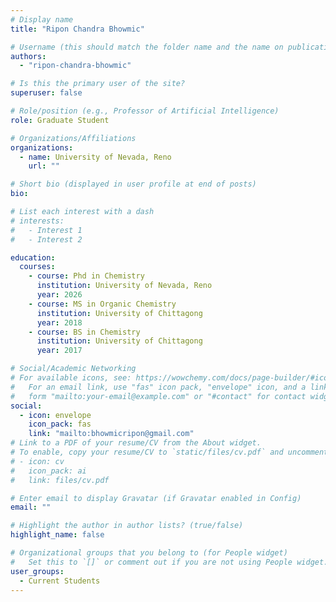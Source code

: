 ```yaml
---
# Display name
title: "Ripon Chandra Bhowmic"

# Username (this should match the folder name and the name on publications)
authors:
  - "ripon-chandra-bhowmic"

# Is this the primary user of the site?
superuser: false

# Role/position (e.g., Professor of Artificial Intelligence)
role: Graduate Student

# Organizations/Affiliations
organizations:
  - name: University of Nevada, Reno
    url: ""

# Short bio (displayed in user profile at end of posts)
bio:

# List each interest with a dash
# interests:
#   - Interest 1
#   - Interest 2

education:
  courses:
    - course: Phd in Chemistry
      institution: University of Nevada, Reno
      year: 2026
    - course: MS in Organic Chemistry
      institution: University of Chittagong
      year: 2018
    - course: BS in Chemistry
      institution: University of Chittagong
      year: 2017

# Social/Academic Networking
# For available icons, see: https://wowchemy.com/docs/page-builder/#icons
#   For an email link, use "fas" icon pack, "envelope" icon, and a link in the
#   form "mailto:your-email@example.com" or "#contact" for contact widget.
social:
  - icon: envelope
    icon_pack: fas
    link: "mailto:bhowmicripon@gmail.com"
# Link to a PDF of your resume/CV from the About widget.
# To enable, copy your resume/CV to `static/files/cv.pdf` and uncomment the lines below.
# - icon: cv
#   icon_pack: ai
#   link: files/cv.pdf

# Enter email to display Gravatar (if Gravatar enabled in Config)
email: ""

# Highlight the author in author lists? (true/false)
highlight_name: false

# Organizational groups that you belong to (for People widget)
#   Set this to `[]` or comment out if you are not using People widget.
user_groups:
  - Current Students
---
```

